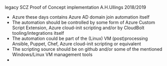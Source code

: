 legacy SCZ Proof of Concept implementation A.H.Ullings 2018/2019
- Azure these days contains Azure AD domain join automation itself
- The automation should be controlled by some form of Azure Custom Script Extension, Azure cloud-init scripting and/or by CloudBolt tooling/integrations itself
- The automation could be part of the (Linux) VM (post)processing  Ansible, Puppet, Chef, Azure cloud-init scripting or equivalent
- The scripting source should be on github and/or some of the mentioned Windows/Linux VM management tools
- 

